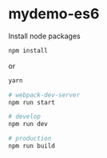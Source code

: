 # mydemo-es6

Install node packages

```bash
npm install
```
or

```bash
yarn
```

``` bash
# webpack-dev-server
npm run start

# develop
npm run dev

# production
npm run build
```
